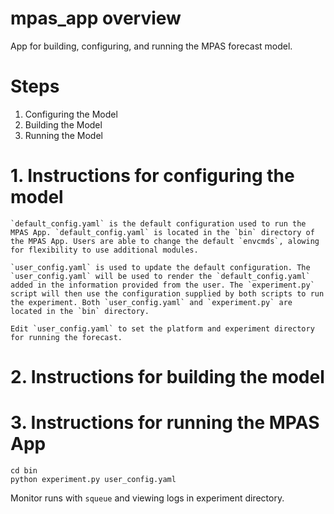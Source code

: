 # mpas_app overview

App for building, configuring, and running the MPAS forecast model.

# Steps

1. Configuring the Model
2. Building the Model
3. Running the Model

# 1. Instructions for configuring the model

```
`default_config.yaml` is the default configuration used to run the MPAS App. `default_config.yaml` is located in the `bin` directory of the MPAS App. Users are able to change the default `envcmds`, alowing for flexibility to use additional modules. 
```

```
`user_config.yaml` is used to update the default configuration. The `user_config.yaml` will be used to render the `default_config.yaml` added in the information provided from the user. The `experiment.py` script will then use the configuration supplied by both scripts to run the experiment. Both `user_config.yaml` and `experiment.py` are located in the `bin` directory.

Edit `user_config.yaml` to set the platform and experiment directory for running the forecast.

```

# 2. Instructions for building the model

# 3. Instructions for running the MPAS App

```
cd bin
python experiment.py user_config.yaml
```

Monitor runs with `squeue` and viewing logs in experiment directory.
